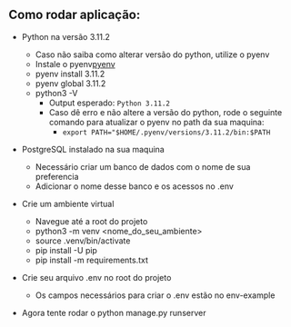 ## Como rodar aplicação:
- Python na versão 3.11.2
    - Caso não saiba como alterar versão do python, utilize o pyenv
    - Instale o pyenv[pyenv](https://github.com/pyenv/pyenv)
    - pyenv install 3.11.2
    - pyenv global 3.11.2
    - python3 -V
        - Output esperado: ```Python 3.11.2```
        - Caso dê erro e não altere a versão do python, rode o seguinte comando para atualizar o pyenv no path da sua maquina:
            - ```export PATH="$HOME/.pyenv/versions/3.11.2/bin:$PATH```

- PostgreSQL instalado na sua maquina
    - Necessário criar um banco de dados com o nome de sua preferencia
    - Adicionar o nome desse banco e os acessos no .env


- Crie um ambiente virtual 
    - Navegue até a root do projeto
    - python3 -m venv <nome_do_seu_ambiente>
    - source .venv/bin/activate
    - pip install -U pip
    - pip install -m requirements.txt
- Crie seu arquivo .env no root do projeto
  - Os campos necessários para criar o .env estão no env-example

- Agora tente rodar o python manage.py runserver
 